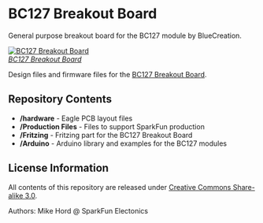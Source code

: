 BC127 Breakout Board
==================

General purpose breakout board for the BC127 module by BlueCreation.

[![BC127 Breakout Board](https://dlnmh9ip6v2uc.cloudfront.net/images/products/1/1/9/2/7/11927-01_medium.jpg)  
*BC127 Breakout Board*](https://www.sparkfun.com/products/11927)

Design files and firmware files for the [BC127 Breakout Board](https://www.sparkfun.com/products/11927).

Repository Contents
-------------------

* **/hardware** - Eagle PCB layout files
* **/Production Files** - Files to support SparkFun production
* **/Fritzing** - Fritzing part for the BC127 Breakout Board
* **/Arduino** - Arduino library and examples for the BC127 modules

License Information
-------------------

All contents of this repository are released under [Creative Commons Share-alike 3.0](http://creativecommons.org/licenses/by-sa/3.0/).

Authors: Mike Hord @ SparkFun Electonics
